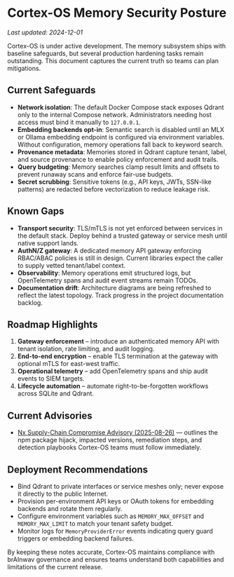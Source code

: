 # Cortex-OS Memory Security Posture

_Last updated: 2024-12-01_

Cortex-OS is under active development. The memory subsystem ships with baseline safeguards, but several production hardening tasks remain outstanding. This document captures the current truth so teams can plan mitigations.

## Current Safeguards

- **Network isolation**: The default Docker Compose stack exposes Qdrant only to the internal Compose network. Administrators needing host access must bind it manually to `127.0.0.1`.
- **Embedding backends opt-in**: Semantic search is disabled until an MLX or Ollama embedding endpoint is configured via environment variables. Without configuration, memory operations fall back to keyword search.
- **Provenance metadata**: Memories stored in Qdrant capture tenant, label, and source provenance to enable policy enforcement and audit trails.
- **Query budgeting**: Memory searches clamp result limits and offsets to prevent runaway scans and enforce fair-use budgets.
- **Secret scrubbing**: Sensitive tokens (e.g., API keys, JWTs, SSN-like patterns) are redacted before vectorization to reduce leakage risk.

## Known Gaps

- **Transport security**: TLS/mTLS is not yet enforced between services in the default stack. Deploy behind a trusted gateway or service mesh until native support lands.
- **AuthN/Z gateway**: A dedicated memory API gateway enforcing RBAC/ABAC policies is still in design. Current libraries expect the caller to supply vetted tenant/label context.
- **Observability**: Memory operations emit structured logs, but OpenTelemetry spans and audit event streams remain TODOs.
- **Documentation drift**: Architecture diagrams are being refreshed to reflect the latest topology. Track progress in the project documentation backlog.

## Roadmap Highlights

1. **Gateway enforcement** – introduce an authenticated memory API with tenant isolation, rate limiting, and audit logging.
2. **End-to-end encryption** – enable TLS termination at the gateway with optional mTLS for east-west traffic.
3. **Operational telemetry** – add OpenTelemetry spans and ship audit events to SIEM targets.
4. **Lifecycle automation** – automate right-to-be-forgotten workflows across SQLite and Qdrant.

## Current Advisories

- [Nx Supply-Chain Compromise Advisory (2025-08-26)](security/advisories/2025-08-26-nx-supply-chain-compromise.md) — outlines the npm package hijack, impacted versions, remediation steps, and detection playbooks Cortex-OS teams must follow immediately.

## Deployment Recommendations

- Bind Qdrant to private interfaces or service meshes only; never expose it directly to the public Internet.
- Provision per-environment API keys or OAuth tokens for embedding backends and rotate them regularly.
- Configure environment variables such as `MEMORY_MAX_OFFSET` and `MEMORY_MAX_LIMIT` to match your tenant safety budget.
- Monitor logs for `MemoryProviderError` events indicating query guard triggers or embedding backend failures.

By keeping these notes accurate, Cortex-OS maintains compliance with brAInwav governance and ensures teams understand both capabilities and limitations of the current release.
